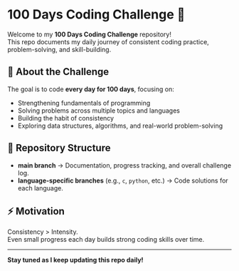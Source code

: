 # 100 Days Coding Challenge 🚀

Welcome to my **100 Days Coding Challenge** repository!  
This repo documents my daily journey of consistent coding practice, problem-solving, and skill-building.  

## 📌 About the Challenge
The goal is to code **every day for 100 days**, focusing on:
- Strengthening fundamentals of programming
- Solving problems across multiple topics and languages
- Building the habit of consistency
- Exploring data structures, algorithms, and real-world problem-solving

## 📂 Repository Structure
- **main branch** → Documentation, progress tracking, and overall challenge log.
- **language-specific branches** (e.g., `c`, `python`, etc.) → Code solutions for each language.

## ⚡ Motivation
Consistency > Intensity.  
Even small progress each day builds strong coding skills over time.  

---
**Stay tuned as I keep updating this repo daily!**
